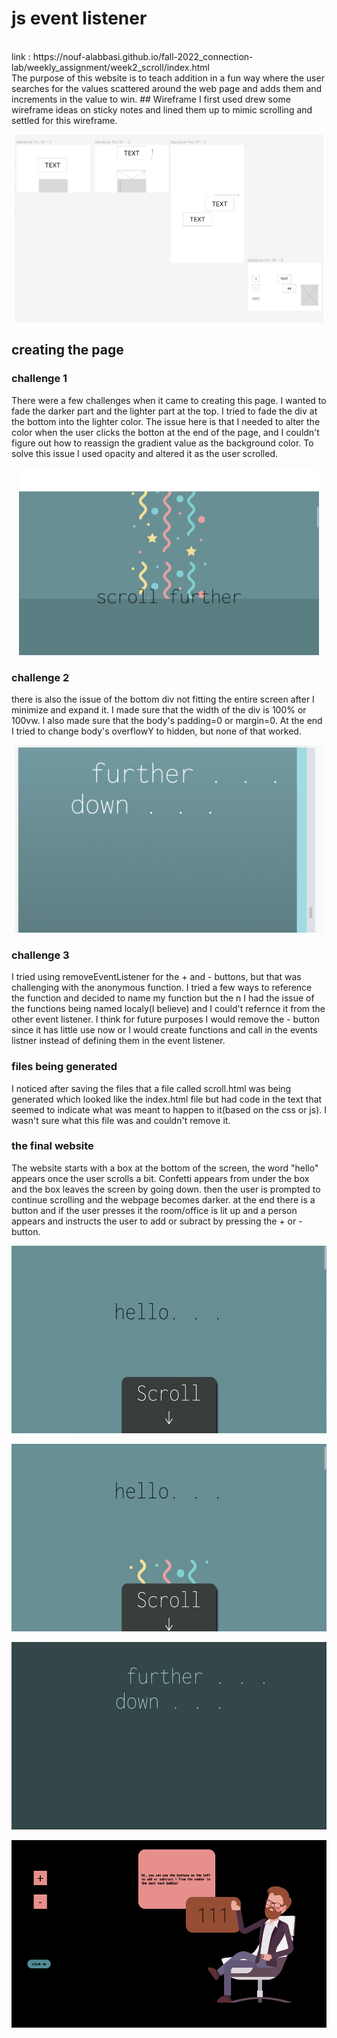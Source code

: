 
# js event listener
<br>
link : https://nouf-alabbasi.github.io/fall-2022_connection-lab/weekly_assignment/week2_scroll/index.html <br>
The purpose of this website is to teach addition in a fun way where the user searches for the values scattered around the web page and adds them and increments in the value to win.
## Wireframe
I first used drew some wireframe ideas on sticky notes and lined them up to mimic scrolling and settled for this wireframe.
<p align="center">
  <img src="w1.png" height="300"/>
</p>

## creating the page
### challenge 1
There were a few challenges when it came to creating this page. I wanted to fade the darker part and the lighter part at the top. I tried to fade the div at the bottom into the lighter color. The issue here is that I needed to alter the color when the user clicks the botton at the end of the page, and I couldn't figure out how to reassign the gradient value as the background color. To solve this issue I used opacity and altered it as the user scrolled.  
<p align="center">
  <img src="website_1.png" height="300"/>
</p>


### challenge 2
there is also the issue of the bottom div not fitting the entire screen after I minimize and expand it. I made sure that the width of the div is 100% or 100vw. I also made sure that the body's padding=0 or margin=0. At the end I tried to change body's overflowY to hidden, but none of that worked.
<p align="center">
  <img src="website_4.png" height="300"/>
</p>

### challenge 3
I tried using removeEventListener for the + and - buttons, but that was challenging with the anonymous function. I tried a few ways to reference the function and decided to name my function but the n I had the issue of the functions being named localy(I believe) and I could't refernce it from the other event listener. I think for future purposes I would remove the - button since it has little use now or I would create functions and call in the events listner instead of defining them in the event listener.

### files being generated
I noticed after saving the files that a file called scroll.html was being generated which looked like the index.html file but had code in the text that seemed to indicate what was meant to happen to it(based on the css or js). I wasn't sure what this file was and couldn't remove it. 

### the final website
The website starts with a box at the bottom of the screen, the word "hello" appears once the user scrolls a bit. Confetti appears from under the box and the box leaves the screen by going down.
then the user is prompted to continue scrolling and the webpage becomes darker. at the end there is a button and if the user presses it the room/office is lit up and a person appears and instructs the user to add or subract by pressing the + or - button.
<p align="center">
  <img src="website_2.png" height="300"/>
</p>
<p align="center">
  <img src="website_6.png" height="300"/>
</p>
<p align="center">
  <img src="website_5.png" height="300"/>
</p>
<p align="center">
  <img src="website_3.png" height="300"/>
</p>


